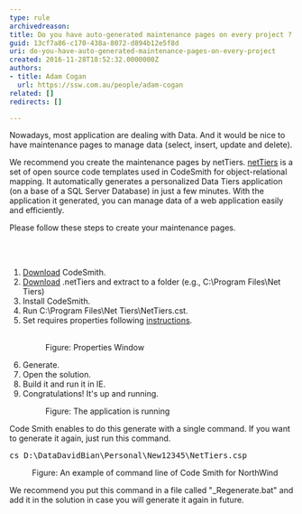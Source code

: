 ```yaml
---
type: rule
archivedreason: 
title: Do you have auto-generated maintenance pages on every project ?
guid: 13cf7a86-c170-438a-8072-d894b12e5f8d
uri: do-you-have-auto-generated-maintenance-pages-on-every-project
created: 2016-11-28T18:52:32.0000000Z
authors:
- title: Adam Cogan
  url: https://ssw.com.au/people/adam-cogan
related: []
redirects: []

---
```



<p>Nowadays, most application are dealing with Data. And it would be nice to have maintenance pages to manage data (select, insert, update and delete).</p><p>We recommend you create the maintenance pages by netTiers.&#160;<a href="https&#58;//www.ssw.com.au/ssw/Standards/Developergeneral/netTools.aspx#NetTiers">netTiers</a>&#160;is a set of open source code templates used in CodeSmith for object-relational mapping. It automatically generates a personalized Data Tiers application (on a base of a SQL Server Database) in just a few minutes. With the application it generated, you can manage data of a web application easily and efficiently.</p><p>Please follow these steps to create your maintenance pages.&#160; <br></p>
<br><excerpt class='endintro'></excerpt><br>
<ol><li>
      <a href="/ssw/redirect/CodeSmith.htm" target="_blank">Download</a>&#160;CodeSmith.</li><li>
      <a href="/ssw/redirect/nettiers.htm" target="_blank">Download</a> .netTiers and extract to a folder (e.g., C&#58;\Program Files\Net Tiers)</li><li>Install CodeSmith.</li><li>Run C&#58;\Program Files\Net Tiers\NetTiers.cst.</li><li>Set requires properties following ​<a href="/ssw/redirect/nettiers.htm" target="_blank">instructions</a>.</li><dl class="image"><dt>
         ​<img src="/PublishingImages/NetTiersConfig.jpg" alt="" />  
         <br>
      </dt><dd>Figure&#58; Properties Window</dd></dl><li>Generate.</li><li>Open the solution.<br></li><li>Build it and run it in IE.</li><li>Congratulations! It's up and running.</li>
   <dl class="image">
      <dt>
         <img src="/PublishingImages/RunNorthwind.jpg" alt="" />
      </dt><dd>Figure&#58; The application is running</dd></dl></ol><p>Code Smith enables to do this generate with a single command. If you want to generate it again, just run this command.</p><dl class="code"><dt><pre>cs D&#58;\DataDavidBian\Personal\New12345\NetTiers.csp</pre></dt><dd>Figure&#58; An example of command line of Code Smith for NorthWind</dd></dl><p>We recommend you put this command in a file called &quot;_Regenerate.bat&quot; and add it in the solution in case you will generate it again in future.</p>
<br>


